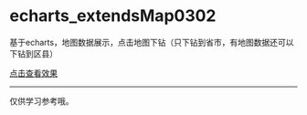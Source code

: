 # echarts_extendsMap0302
基于echarts，地图数据展示，点击地图下钻（只下钻到省市，有地图数据还可以下钻到区县）

[点击查看效果](https://littlezong.github.io/echarts_extendsMap0302/)

------

仅供学习参考哦。
